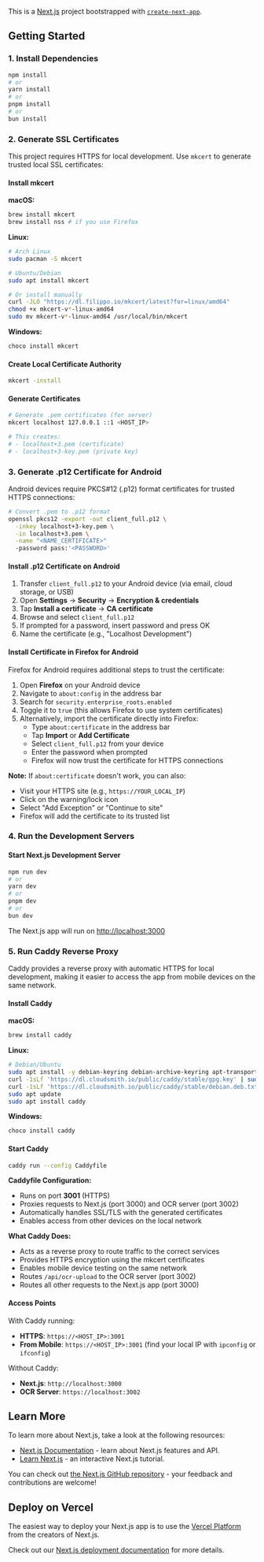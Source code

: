 This is a [Next.js](https://nextjs.org) project bootstrapped with [`create-next-app`](https://nextjs.org/docs/app/api-reference/cli/create-next-app).

## Getting Started

### 1. Install Dependencies

```bash
npm install
# or
yarn install
# or
pnpm install
# or
bun install
```

### 2. Generate SSL Certificates

This project requires HTTPS for local development. Use `mkcert` to generate trusted local SSL certificates:

#### Install mkcert

**macOS:**

```bash
brew install mkcert
brew install nss # if you use Firefox
```

**Linux:**

```bash
# Arch Linux
sudo pacman -S mkcert

# Ubuntu/Debian
sudo apt install mkcert

# Or install manually
curl -JLO "https://dl.filippo.io/mkcert/latest?for=linux/amd64"
chmod +x mkcert-v*-linux-amd64
sudo mv mkcert-v*-linux-amd64 /usr/local/bin/mkcert
```

**Windows:**

```bash
choco install mkcert
```

#### Create Local Certificate Authority

```bash
mkcert -install
```

#### Generate Certificates

```bash
# Generate .pem certificates (for server)
mkcert localhost 127.0.0.1 ::1 <HOST_IP>

# This creates:
# - localhost+3.pem (certificate)
# - localhost+3-key.pem (private key)
```

### 3. Generate .p12 Certificate for Android

Android devices require PKCS#12 (.p12) format certificates for trusted HTTPS connections:

```bash
# Convert .pem to .p12 format
openssl pkcs12 -export -out client_full.p12 \
  -inkey localhost+3-key.pem \
  -in localhost+3.pem \
  -name "<NAME_CERTIFICATE>"
  -password pass:'<PASSWORD>'

```

#### Install .p12 Certificate on Android

1. Transfer `client_full.p12` to your Android device (via email, cloud storage, or USB)
2. Open **Settings** → **Security** → **Encryption & credentials**
3. Tap **Install a certificate** → **CA certificate**
4. Browse and select `client_full.p12`
5. If prompted for a password, insert password and press OK
6. Name the certificate (e.g., "Localhost Development")

#### Install Certificate in Firefox for Android

Firefox for Android requires additional steps to trust the certificate:

1. Open **Firefox** on your Android device
2. Navigate to `about:config` in the address bar
3. Search for `security.enterprise_roots.enabled`
4. Toggle it to `true` (this allows Firefox to use system certificates)
5. Alternatively, import the certificate directly into Firefox:
   - Type `about:certificate` in the address bar
   - Tap **Import** or **Add Certificate**
   - Select `client_full.p12` from your device
   - Enter the password when prompted
   - Firefox will now trust the certificate for HTTPS connections

**Note:** If `about:certificate` doesn't work, you can also:

- Visit your HTTPS site (e.g., `https://YOUR_LOCAL_IP`)
- Click on the warning/lock icon
- Select "Add Exception" or "Continue to site"
- Firefox will add the certificate to its trusted list

### 4. Run the Development Servers

#### Start Next.js Development Server

```bash
npm run dev
# or
yarn dev
# or
pnpm dev
# or
bun dev
```

The Next.js app will run on [http://localhost:3000](http://localhost:3000)

### 5. Run Caddy Reverse Proxy

Caddy provides a reverse proxy with automatic HTTPS for local development, making it easier to access the app from mobile devices on the same network.

#### Install Caddy

**macOS:**

```bash
brew install caddy
```

**Linux:**

```bash
# Debian/Ubuntu
sudo apt install -y debian-keyring debian-archive-keyring apt-transport-https
curl -1sLf 'https://dl.cloudsmith.io/public/caddy/stable/gpg.key' | sudo gpg --dearmor -o /usr/share/keyrings/caddy-stable-archive-keyring.gpg
curl -1sLf 'https://dl.cloudsmith.io/public/caddy/stable/debian.deb.txt' | sudo tee /etc/apt/sources.list.d/caddy-stable.list
sudo apt update
sudo apt install caddy
```

**Windows:**

```bash
choco install caddy
```

#### Start Caddy

```bash
caddy run --config Caddyfile
```

**Caddyfile Configuration:**

- Runs on port **3001** (HTTPS)
- Proxies requests to Next.js (port 3000) and OCR server (port 3002)
- Automatically handles SSL/TLS with the generated certificates
- Enables access from other devices on the local network

**What Caddy Does:**

- Acts as a reverse proxy to route traffic to the correct services
- Provides HTTPS encryption using the mkcert certificates
- Enables mobile device testing on the same network
- Routes `/api/ocr-upload` to the OCR server (port 3002)
- Routes all other requests to the Next.js app (port 3000)

#### Access Points

With Caddy running:

- **HTTPS**: `https://<HOST_IP>:3001`
- **From Mobile**: `https://<HOST_IP>:3001` (find your local IP with `ipconfig` or `ifconfig`)

Without Caddy:

- **Next.js**: `http://localhost:3000`
- **OCR Server**: `https://localhost:3002`

## Learn More

To learn more about Next.js, take a look at the following resources:

- [Next.js Documentation](https://nextjs.org/docs) - learn about Next.js features and API.
- [Learn Next.js](https://nextjs.org/learn) - an interactive Next.js tutorial.

You can check out [the Next.js GitHub repository](https://github.com/vercel/next.js) - your feedback and contributions are welcome!

## Deploy on Vercel

The easiest way to deploy your Next.js app is to use the [Vercel Platform](https://vercel.com/new?utm_medium=default-template&filter=next.js&utm_source=create-next-app&utm_campaign=create-next-app-readme) from the creators of Next.js.

Check out our [Next.js deployment documentation](https://nextjs.org/docs/app/building-your-application/deploying) for more details.
